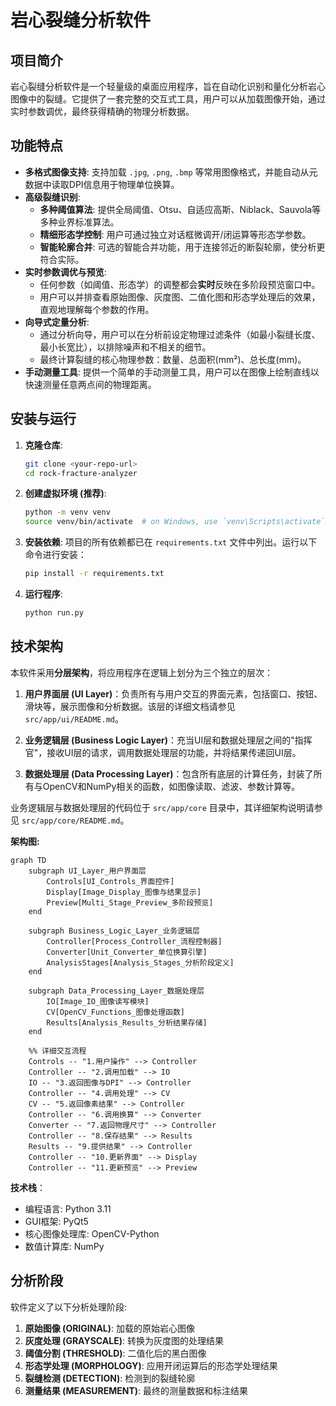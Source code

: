 # 岩心裂缝分析软件

## 项目简介

岩心裂缝分析软件是一个轻量级的桌面应用程序，旨在自动化识别和量化分析岩心图像中的裂缝。它提供了一套完整的交互式工具，用户可以从加载图像开始，通过实时参数调优，最终获得精确的物理分析数据。

## 功能特点

- **多格式图像支持**: 支持加载 `.jpg`, `.png`, `.bmp` 等常用图像格式，并能自动从元数据中读取DPI信息用于物理单位换算。
- **高级裂缝识别**:
    - **多种阈值算法**: 提供全局阈值、Otsu、自适应高斯、Niblack、Sauvola等多种业界标准算法。
    - **精细形态学控制**: 用户可通过独立对话框微调开/闭运算等形态学参数。
    - **智能轮廓合并**: 可选的智能合并功能，用于连接邻近的断裂轮廓，使分析更符合实际。
- **实时参数调优与预览**:
    - 任何参数（如阈值、形态学）的调整都会**实时**反映在多阶段预览窗口中。
    - 用户可以并排查看原始图像、灰度图、二值化图和形态学处理后的效果，直观地理解每个参数的作用。
- **向导式定量分析**:
    - 通过分析向导，用户可以在分析前设定物理过滤条件（如最小裂缝长度、最小长宽比），以排除噪声和不相关的细节。
    - 最终计算裂缝的核心物理参数：数量、总面积(mm²)、总长度(mm)。
- **手动测量工具**: 提供一个简单的手动测量工具，用户可以在图像上绘制直线以快速测量任意两点间的物理距离。

## 安装与运行

1.  **克隆仓库**:
    ```bash
    git clone <your-repo-url>
    cd rock-fracture-analyzer
    ```

2.  **创建虚拟环境 (推荐)**:
    ```bash
    python -m venv venv
    source venv/bin/activate  # on Windows, use `venv\Scripts\activate`
    ```

3.  **安装依赖**:
    项目的所有依赖都已在 `requirements.txt` 文件中列出。运行以下命令进行安装：
    ```bash
    pip install -r requirements.txt
    ```

4.  **运行程序**:
    ```bash
    python run.py
    ```

## 技术架构

本软件采用**分层架构**，将应用程序在逻辑上划分为三个独立的层次：

1. **用户界面层 (UI Layer)**：负责所有与用户交互的界面元素，包括窗口、按钮、滑块等，展示图像和分析数据。该层的详细文档请参见 `src/app/ui/README.md`。

2. **业务逻辑层 (Business Logic Layer)**：充当UI层和数据处理层之间的"指挥官"，接收UI层的请求，调用数据处理层的功能，并将结果传递回UI层。

3. **数据处理层 (Data Processing Layer)**：包含所有底层的计算任务，封装了所有与OpenCV和NumPy相关的函数，如图像读取、滤波、参数计算等。

业务逻辑层与数据处理层的代码位于 `src/app/core` 目录中，其详细架构说明请参见 `src/app/core/README.md`。

**架构图:**
```mermaid
graph TD
    subgraph UI_Layer_用户界面层
        Controls[UI_Controls_界面控件]
        Display[Image_Display_图像与结果显示]
        Preview[Multi_Stage_Preview_多阶段预览]
    end

    subgraph Business_Logic_Layer_业务逻辑层
        Controller[Process_Controller_流程控制器]
        Converter[Unit_Converter_单位换算引擎]
        AnalysisStages[Analysis_Stages_分析阶段定义]
    end

    subgraph Data_Processing_Layer_数据处理层
        IO[Image_IO_图像读写模块]
        CV[OpenCV_Functions_图像处理函数]
        Results[Analysis_Results_分析结果存储]
    end

    %% 详细交互流程
    Controls -- "1.用户操作" --> Controller
    Controller -- "2.调用加载" --> IO
    IO -- "3.返回图像与DPI" --> Controller
    Controller -- "4.调用处理" --> CV
    CV -- "5.返回像素结果" --> Controller
    Controller -- "6.调用换算" --> Converter
    Converter -- "7.返回物理尺寸" --> Controller
    Controller -- "8.保存结果" --> Results
    Results -- "9.提供结果" --> Controller
    Controller -- "10.更新界面" --> Display
    Controller -- "11.更新预览" --> Preview
```

**技术栈**：
- 编程语言: Python 3.11
- GUI框架: PyQt5
- 核心图像处理库: OpenCV-Python
- 数值计算库: NumPy

## 分析阶段

软件定义了以下分析处理阶段:

1. **原始图像 (ORIGINAL)**: 加载的原始岩心图像
2. **灰度处理 (GRAYSCALE)**: 转换为灰度图的处理结果
3. **阈值分割 (THRESHOLD)**: 二值化后的黑白图像
4. **形态学处理 (MORPHOLOGY)**: 应用开闭运算后的形态学处理结果
5. **裂缝检测 (DETECTION)**: 检测到的裂缝轮廓
6. **测量结果 (MEASUREMENT)**: 最终的测量数据和标注结果

